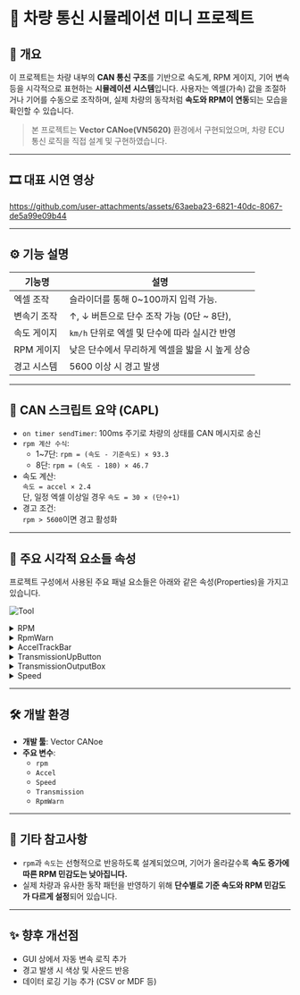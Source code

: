 # 🚗 차량 통신 시뮬레이션 미니 프로젝트

## 📌 개요

이 프로젝트는 차량 내부의 **CAN 통신 구조**를 기반으로 속도계, RPM 게이지, 기어 변속 등을 시각적으로 표현하는 **시뮬레이션 시스템**입니다. 사용자는 엑셀(가속) 값을 조절하거나 기어를 수동으로 조작하며, 실제 차량의 동작처럼 **속도와 RPM이 연동**되는 모습을 확인할 수 있습니다.

> 본 프로젝트는 **Vector CANoe(VN5620)** 환경에서 구현되었으며, 차량 ECU 통신 로직을 직접 설계 및 구현하였습니다.

---

## 🎞️ 대표 시연 영상

https://github.com/user-attachments/assets/63aeba23-6821-40dc-8067-de5a99e09b44

---

## ⚙️ 기능 설명

| 기능명              | 설명                                                                 |
|-------------------|----------------------------------------------------------------------|
| 엑셀 조작          | 슬라이더를 통해 0~100까지 입력 가능.                                         |
| 변속기 조작        | ↑, ↓ 버튼으로 단수 조작 가능 (0단 ~ 8단),                                      |
| 속도 게이지        | `km/h` 단위로 엑셀 및 단수에 따라 실시간 반영                                  |
| RPM 게이지         | 낮은 단수에서 무리하게 엑셀을 밟을 시 높게 상승                                  |
| 경고 시스템        | 5600 이상 시 경고 발생                                                     |

---

## 🧠 CAN 스크립트 요약 (CAPL)

- `on timer sendTimer`: 100ms 주기로 차량의 상태를 CAN 메시지로 송신
- `rpm 계산 수식`:
  - 1~7단: `rpm = (속도 - 기준속도) × 93.3`
  - 8단: `rpm = (속도 - 180) × 46.7`
- 속도 계산:  
  `속도 = accel × 2.4`  
  단, 일정 엑셀 이상일 경우 `속도 = 30 × (단수+1)`
- 경고 조건:  
  `rpm > 5600`이면 경고 활성화

---

## 🧩 주요 시각적 요소들 속성

프로젝트 구성에서 사용된 주요 패널 요소들은 아래와 같은 속성(Properties)을 가지고 있습니다.


![Tool](https://github.com/user-attachments/assets/3782a8ca-1fb3-4d24-9026-53d40cc2c43e)

<details> <summary> RPM </summary>
<img src="https://github.com/user-attachments/assets/9ef2b2a1-3448-41bf-a8c2-80370f4ca71f" width="300">
</details>
<details> <summary> RpmWarn </summary>
<img src="https://github.com/user-attachments/assets/4149bdca-acaa-4657-a421-1bd98fbf2df9" width="300">
</details>
<details> <summary> AccelTrackBar </summary>
<img src="https://github.com/user-attachments/assets/1056e6a7-6a0c-4b57-99d1-b771c8eb53bc" width="300">
</details>
<details> <summary> TransmissionUpButton </summary>
<img src="https://github.com/user-attachments/assets/dbd09174-1c0c-4299-adfa-7d17f32f23b5" width="300">
</details>
<details> <summary> TransmissionOutputBox </summary>
<img src="https://github.com/user-attachments/assets/58d316c4-54c6-44ab-9822-88b9e99eb6f1" width="300">
</details>
<details> <summary> Speed </summary>
<img src="https://github.com/user-attachments/assets/6321da02-020e-4872-af4f-2f8bde1102a8" width="300">
</details>





---

## 🛠️ 개발 환경

- **개발 툴**: Vector CANoe
- **주요 변수**:
  - `rpm` 
  - `Accel`
  - `Speed`
  - `Transmission`
  - `RpmWarn`

---

## 📝 기타 참고사항

- `rpm`과 `속도`는 선형적으로 반응하도록 설계되었으며, 기어가 올라갈수록 **속도 증가에 따른 RPM 민감도는 낮아집니다.**
- 실제 차량과 유사한 동작 패턴을 반영하기 위해 **단수별로 기준 속도와 RPM 민감도가 다르게 설정**되어 있습니다.

---

## ✨ 향후 개선점

- GUI 상에서 자동 변속 로직 추가
- 경고 발생 시 색상 및 사운드 반응
- 데이터 로깅 기능 추가 (CSV or MDF 등)
